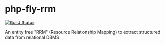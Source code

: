 php-fly-rrm
===========

[![Build Status](https://travis-ci.org/innobitLab/php-fly-rrm.png)](https://travis-ci.org/innobitLab/php-fly-rrm)

An entity free "RRM" (Resource Relationship Mapping) to extract structured data from relational DBMS
